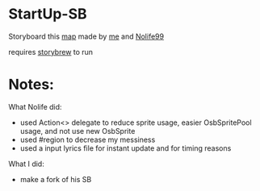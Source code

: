 # StartUp-SB

Storyboard this [map](https://osu.ppy.sh/b/3758152) made by [me](https://osu.ppy.sh/users/18012118) and [Nolife99](https://osu.ppy.sh/users/21286857)

requires [storybrew](https://github.com/Damnae/storybrew) to run

# Notes:

What Nolife did:
- used Action<> delegate to reduce sprite usage, easier OsbSpritePool usage, and not use new OsbSprite
- used #region to decrease my messiness
- used a input lyrics file for instant update and for timing reasons

What I did:
- make a fork of his SB
